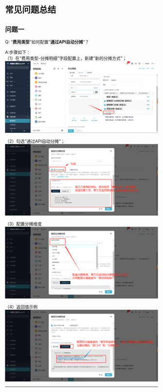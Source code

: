 # 常见问题总结

## 问题一
Q: “**费用类型**”如何配置”**通过API自动分摊**“？

A:步骤如下：<br/>
（1）在“费用类型-分摊明细”字段配置上，新建“新的分摊方式”；
![image](images/新的分摊方式.png) <br/>

（2）勾选“通过API自动分摊”；
![image](images/通过API自动分摊.png) <br/>

（3）配置分摊维度
![image](images/配置分摊维度.png) <br/>

（4）返回值示例
![image](images/返回值示例.png) <br/>

---